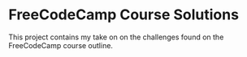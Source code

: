 # FreeCodeCamp Course Solutions

This project contains my take on on the challenges found on the FreeCodeCamp course outline.
